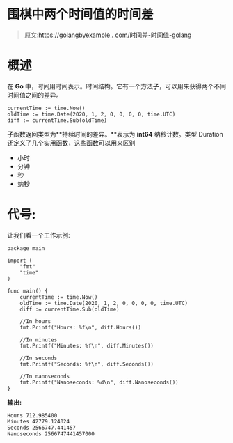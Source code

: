 # 围棋中两个时间值的时间差

> 原文:[https://golangbyexample . com/时间差-时间值-golang](https://golangbyexample.com/time-difference-between-two-time-value-golang)

# **概述**

在 **Go** 中，时间用时间表示。时间结构。它有一个方法**子**，可以用来获得两个不同时间值之间的差异。

```
currentTime := time.Now()
oldTime := time.Date(2020, 1, 2, 0, 0, 0, 0, time.UTC)
diff := currentTime.Sub(oldTime)
```

**子**函数返回类型为**持续时间的差异。**表示为 **int64** 纳秒计数。类型 Duration 还定义了几个实用函数，这些函数可以用来区别

*   小时
*   分钟
*   秒
*   纳秒

# **代号:**

让我们看一个工作示例:

```
package main

import (
    "fmt"
    "time"
)

func main() {
    currentTime := time.Now()
    oldTime := time.Date(2020, 1, 2, 0, 0, 0, 0, time.UTC)
    diff := currentTime.Sub(oldTime)

    //In hours
    fmt.Printf("Hours: %f\n", diff.Hours())

    //In minutes
    fmt.Printf("Minutes: %f\n", diff.Minutes())

    //In seconds
    fmt.Printf("Seconds: %f\n", diff.Seconds())

    //In nanoseconds
    fmt.Printf("Nanoseconds: %d\n", diff.Nanoseconds())
}
```

**输出:**

```
Hours 712.985400
Minutes 42779.124024
Seconds 2566747.441457
Nanoseconds 2566747441457000
```